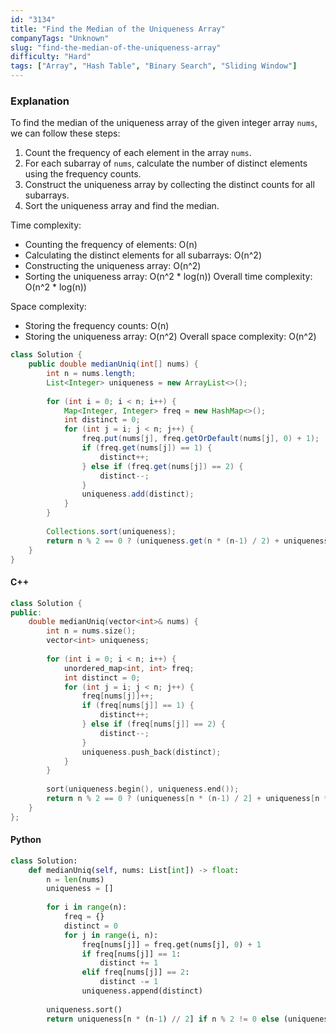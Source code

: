```yaml
---
id: "3134"
title: "Find the Median of the Uniqueness Array"
companyTags: "Unknown"
slug: "find-the-median-of-the-uniqueness-array"
difficulty: "Hard"
tags: ["Array", "Hash Table", "Binary Search", "Sliding Window"]
---
```


### Explanation
To find the median of the uniqueness array of the given integer array `nums`, we can follow these steps:
1. Count the frequency of each element in the array `nums`.
2. For each subarray of `nums`, calculate the number of distinct elements using the frequency counts.
3. Construct the uniqueness array by collecting the distinct counts for all subarrays.
4. Sort the uniqueness array and find the median.

Time complexity:
- Counting the frequency of elements: O(n)
- Calculating the distinct elements for all subarrays: O(n^2)
- Constructing the uniqueness array: O(n^2)
- Sorting the uniqueness array: O(n^2 * log(n))
Overall time complexity: O(n^2 * log(n))

Space complexity:
- Storing the frequency counts: O(n)
- Storing the uniqueness array: O(n^2)
Overall space complexity: O(n^2)

```java
class Solution {
    public double medianUniq(int[] nums) {
        int n = nums.length;
        List<Integer> uniqueness = new ArrayList<>();
        
        for (int i = 0; i < n; i++) {
            Map<Integer, Integer> freq = new HashMap<>();
            int distinct = 0;
            for (int j = i; j < n; j++) {
                freq.put(nums[j], freq.getOrDefault(nums[j], 0) + 1);
                if (freq.get(nums[j]) == 1) {
                    distinct++;
                } else if (freq.get(nums[j]) == 2) {
                    distinct--;
                }
                uniqueness.add(distinct);
            }
        }
        
        Collections.sort(uniqueness);
        return n % 2 == 0 ? (uniqueness.get(n * (n-1) / 2) + uniqueness.get(n * (n-1) / 2 + 1)) / 2.0 : uniqueness.get(n * (n-1) / 2);
    }
}
```

#### C++
```cpp
class Solution {
public:
    double medianUniq(vector<int>& nums) {
        int n = nums.size();
        vector<int> uniqueness;
        
        for (int i = 0; i < n; i++) {
            unordered_map<int, int> freq;
            int distinct = 0;
            for (int j = i; j < n; j++) {
                freq[nums[j]]++;
                if (freq[nums[j]] == 1) {
                    distinct++;
                } else if (freq[nums[j]] == 2) {
                    distinct--;
                }
                uniqueness.push_back(distinct);
            }
        }
        
        sort(uniqueness.begin(), uniqueness.end());
        return n % 2 == 0 ? (uniqueness[n * (n-1) / 2] + uniqueness[n * (n-1) / 2 + 1]) / 2.0 : uniqueness[n * (n-1) / 2];
    }
};
```

#### Python
```python
class Solution:
    def medianUniq(self, nums: List[int]) -> float:
        n = len(nums)
        uniqueness = []
        
        for i in range(n):
            freq = {}
            distinct = 0
            for j in range(i, n):
                freq[nums[j]] = freq.get(nums[j], 0) + 1
                if freq[nums[j]] == 1:
                    distinct += 1
                elif freq[nums[j]] == 2:
                    distinct -= 1
                uniqueness.append(distinct)
        
        uniqueness.sort()
        return uniqueness[n * (n-1) // 2] if n % 2 != 0 else (uniqueness[n * (n-1) // 2] + uniqueness[n * (n-1) // 2 + 1]) / 2.0
```